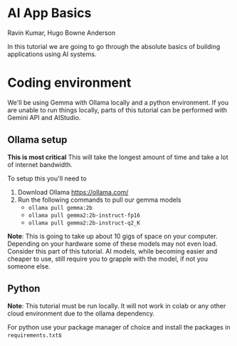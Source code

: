 # AI App Basics
Ravin Kumar, Hugo Bowne Anderson

In this tutorial we are going to go through the absolute basics of building applications using AI systems.

# Coding environment
We'll be using Gemma with Ollama locally and a python environment.
If you are unable to run things locally, parts of this tutorial can be performed with Gemini API and AIStudio.

## Ollama setup
**This is most critical**
This will take the longest amount of time and take a lot of internet bandwidth. 

To setup this you'll need to
1. Download Ollama https://ollama.com/
2. Run the following commands to pull our gemma models
   * `ollama pull gemma:2b`
   * `ollama pull gemma2:2b-instruct-fp16`
   * `ollama pull gemma2:2b-instruct-q2_K`

**Note**: This is going to take up about 10 gigs of space on your computer. Depending on your hardware some of these models may not even load. Consider this part of this tutorial. AI models, while becoming easier and cheaper to use, still require you to grapple with the model, if not you someone else. 

## Python
**Note**: This tutorial must be run locally. It will not work in colab or any other cloud environment due to the ollama dependency.

For python use your package manager of choice and install the packages in `requirements.txt`s